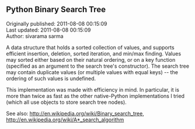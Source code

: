 ## Python Binary Search Tree  
Originally published: 2011-08-08 00:15:09  
Last updated: 2011-08-08 00:15:09  
Author: sivarama sarma  
  
A data structure that holds a sorted collection of values, and supports efficient insertion, deletion, sorted iteration, and min/max finding.  Values may sorted either based on their natural ordering, or on a key function (specified as an argument to the search tree's constructor).  The search tree may contain duplicate values (or multiple values with equal keys) -- the ordering of such values is undefined.

This implementation was made with efficiency in mind.  In particular, it is more than twice as fast as the other native-Python implementations I tried (which all use objects to store search tree nodes).

See also: <http://en.wikipedia.org/wiki/Binary_search_tree>, <http://en.wikipedia.org/wiki/A*_search_algorithm>
